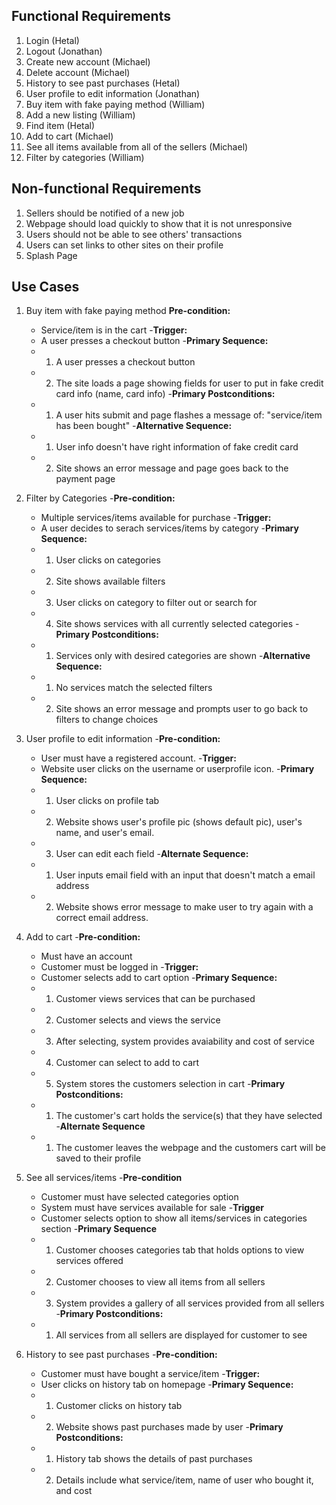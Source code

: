 ## Functional Requirements
1. Login (Hetal)
2. Logout (Jonathan)
3. Create new account (Michael)
4. Delete account (Michael)
5. History to see past purchases (Hetal)
6. User profile to edit information (Jonathan)
7. Buy item with fake paying method (William)
8. Add a new listing (William)
9. Find item (Hetal)
10. Add to cart (Michael)
11. See all items available from all of the sellers (Michael)
12. Filter by categories (William)

## Non-functional Requirements
1. Sellers should be notified of a new job
2. Webpage should load quickly to show that it is not unresponsive
3. Users should not be able to see others' transactions
4. Users can set links to other sites on their profile
5. Splash Page

## Use Cases
1. Buy item with fake paying method
        **Pre-condition:**
   - Service/item is in the cart
        -**Trigger:**
   - A user presses a checkout button
        -**Primary Sequence:**
   - 1. A user presses a checkout button
   - 2. The site loads a page showing fields for user to put in fake credit card info (name, card info)
        -**Primary Postconditions:**
   - 1. A user hits submit and page flashes a message of: "service/item has been bought"
        -**Alternative Sequence:**
   - 1. User info doesn't have right information of fake credit card
   - 2. Site shows an error message and page goes back to the payment page

2. Filter by Categories
        -**Pre-condition:**
   - Multiple services/items available for purchase
        -**Trigger:**
   - A user decides to serach services/items by category
        -**Primary Sequence:**
   - 1. User clicks on categories
   - 2. Site shows available filters
   - 3. User clicks on category to filter out or search for
   - 4. Site shows services with all currently selected categories
        -**Primary Postconditions:**
   - 1. Services only with desired categories are shown
        -**Alternative Sequence:**
   - 1. No services match the selected filters
   - 2. Site shows an error message and prompts user to go back to filters to change choices

3. User profile to edit information
        -**Pre-condition:**
   - User must have a registered account.
        -**Trigger:**
   - Website user clicks on the username or userprofile icon.
        -**Primary Sequence:**
   - 1. User clicks on profile tab
   - 2. Website shows user's profile pic (shows default pic), user's name, and user's email.
   - 3. User can edit each field
        -**Alternate Sequence:**
   - 1. User inputs email field with an input that doesn't match a email address
   - 2. Website shows error message to make user to try again with a correct email address.

4. Add to cart
        -**Pre-condition:**
   - Must have an account
   - Customer must be logged in
        -**Trigger:**
   - Customer selects add to cart option
        -**Primary Sequence:**
   - 1. Customer views services that can be purchased
   - 2. Customer selects and views the service
   - 3. After selecting, system provides avaiability and cost of service
   - 4. Customer can select to add to cart
   - 5. System stores the customers selection in cart
        -**Primary Postconditions:**
   - 1. The customer's cart holds the service(s) that they have selected
        -**Alternate Sequence**
   - 1. The customer leaves the webpage and the customers cart will be saved to their profile

5. See all services/items
        -**Pre-condition**
   - Customer must have selected categories option
   - System must have services available for sale
        -**Trigger**
   - Customer selects option to show all items/services in categories section
        -**Primary Sequence**
   - 1. Customer chooses categories tab that holds options to view services offered
   - 2. Customer chooses to view all items from all sellers
   - 3. System provides a gallery of all services provided from all sellers
        -**Primary Postconditions:**
   - 1. All services from all sellers are displayed for customer to see

6. History to see past purchases
        -**Pre-condition:**
   - Customer must have bought a service/item
  	 -**Trigger:**
   - User clicks on history tab on homepage
        -**Primary Sequence:**
   - 1. Customer clicks on history tab
   - 2. Website shows past purchases made by user
        -**Primary Postconditions:**
   - 1. History tab shows the details of past purchases
   - 2. Details include what service/item, name of user who bought it, and cost
